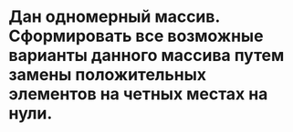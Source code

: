 # Дан одномерный массив. Сформировать все возможные варианты данного массива путем замены положительных элементов на четных местах на нули.
